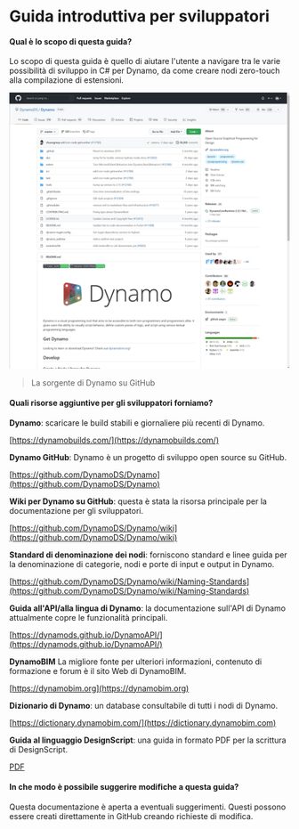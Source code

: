 # Guida introduttiva per sviluppatori 

#### Qual è lo scopo di questa guida? <a href="#what-is-the-purpose-of-this-guide" id="what-is-the-purpose-of-this-guide"></a>

Lo scopo di questa guida è quello di aiutare l'utente a navigare tra le varie possibilità di sviluppo in C# per Dynamo, da come creare nodi zero-touch alla compilazione di estensioni.

![La sorgente di Dynamo su GitHub](../1-introduction/images/dynamogithub.jpg)

> La sorgente di Dynamo su GitHub

#### Quali risorse aggiuntive per gli sviluppatori forniamo? <a href="#what-additional-online-resources-do-we-provide" id="what-additional-online-resources-do-we-provide"></a>

**Dynamo**: scaricare le build stabili e giornaliere più recenti di Dynamo.

[https://dynamobuilds.com/](https://dynamobuilds.com/)

**Dynamo GitHub**: Dynamo è un progetto di sviluppo open source su GitHub.

[https://github.com/DynamoDS/Dynamo](https://github.com/DynamoDS/Dynamo)

**Wiki per Dynamo su GitHub**: questa è stata la risorsa principale per la documentazione per gli sviluppatori.

[https://github.com/DynamoDS/Dynamo/wiki](https://github.com/DynamoDS/Dynamo/wiki)

**Standard di denominazione dei nodi**: forniscono standard e linee guida per la denominazione di categorie, nodi e porte di input e output in Dynamo.

[https://github.com/DynamoDS/Dynamo/wiki/Naming-Standards](https://github.com/DynamoDS/Dynamo/wiki/Naming-Standards)

**Guida all'API/alla lingua di Dynamo**: la documentazione sull'API di Dynamo attualmente copre le funzionalità principali.

[https://dynamods.github.io/DynamoAPI/](https://dynamods.github.io/DynamoAPI/)

**DynamoBIM** La migliore fonte per ulteriori informazioni, contenuto di formazione e forum è il sito Web di DynamoBIM.

[https://dynamobim.org](https://dynamobim.org)

**Dizionario di Dynamo**: un database consultabile di tutti i nodi di Dynamo.

[https://dictionary.dynamobim.com/](https://dictionary.dynamobim.com)

**Guida al linguaggio DesignScript**: una guida in formato PDF per la scrittura di DesignScript.

[PDF](https://dynamobim.org/wp-content/uploads/forum-assets/colin-mccroneautodesk-com/07/10/Dynamo\_language\_guide\_version\_1.pdf)

#### In che modo è possibile suggerire modifiche a questa guida? <a href="#how-can-i-suggest-changes-to-this-guide" id="how-can-i-suggest-changes-to-this-guide"></a>

Questa documentazione è aperta a eventuali suggerimenti. Questi possono essere creati direttamente in GitHub creando richieste di modifica.
